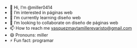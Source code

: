- 👋 Hi, I’m @miller0414
- 👀 I’m interested in páginas web
- 🌱 I’m currently learning diseño web
- 💞️ I’m looking to collaborate on diseño de páginas web
- 📫 How to reach me vasquezmaytamillerevaristo@gmail.com
- 😄 Pronouns: miller
- ⚡ Fun fact: programar

<!---
miller0414/miller0414 is a ✨ special ✨ repository because its `README.md` (this file) appears on your GitHub profile.
You can click the Preview link to take a look at your changes.
--->
